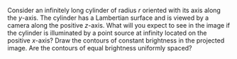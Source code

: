 

Consider an infinitely long cylinder of radius $r$ oriented with its
axis along the $y$-axis. The cylinder has a Lambertian surface and is
viewed by a camera along the positive $z$-axis. What will you expect to
see in the image if the cylinder is illuminated by a point source at
infinity located on the positive $x$-axis? Draw the contours of constant
brightness in the projected image. Are the contours of equal brightness
uniformly spaced?
